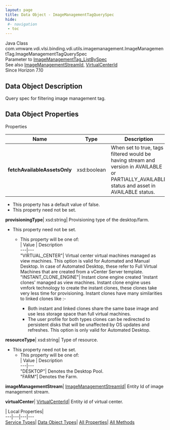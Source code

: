 ```yaml
---
layout: page
title: Data Object - ImageManagementTagQuerySpec
hide:
 #- navigation
 - toc
---
```






Java Class
    com.vmware.vdi.vlsi.binding.vdi.utils.imagemanagement.ImageManagementTag.ImageManagementTagQuerySpec  
Parameter to
     [ImageManagementTag_ListBySpec](vdi.utils.imagemanagement.ImageManagementTag.md#listBySpec)  
See also
     [ImageManagementStreamId](vdi.entity.ImageManagementStreamId.md), [VirtualCenterId](vdi.entity.VirtualCenterId.md)  
Since 
    Horizon 7.10

## Data Object Description 

Query spec for filtering image management tag. 

## Data Object Properties

Properties

Name |  Type |  Description   
---|---|---  
**fetchAvailableAssetsOnly**|  xsd:boolean|  When set to true, tags filtered would be having stream and version in AVAILABLE or PARTIALLY_AVAILABLE status and asset in AVAILABLE status.   


  * This property has a default value of false.
* This property need not be set.

  
**provisioningType**|  xsd:string|  Provisioning type of the desktop/farm.   


* This property need not be set.
  * This property will be one of:  
|  Value |  Description   
---|---  
"VIRTUAL_CENTER"| Virtual center virtual machines managed as view machines. This option is valid for Automated and Manual Desktop. In case of Automated Desktop, these refer to Full Virtual Machines that are created from a vCenter Server template.  
"INSTANT_CLONE_ENGINE"| Instant clone engine created 'instant clones' managed as view machines. Instant clone engine uses vmfork technology to create the instant clones, these clones take very less time for provisioning. Instant clones have many similarities to linked clones like :-  

    * Both instant and linked clones share the same base image and use less storage space than full virtual machines.
    * The user profile for both types clones can be redirected to persistent disks that will be unaffected by OS updates and refreshes.
This option is only valid for Automated Desktop.  

  
**resourceType**|  xsd:string|  Type of resource.   


* This property need not be set.
  * This property will be one of:  
|  Value |  Description   
---|---  
"DESKTOP"| Denotes the Desktop Pool.  
"FARM"| Denotes the Farm.  

  
**imageManagementStream**| [ImageManagementStreamId](vdi.entity.ImageManagementStreamId.md)|  Entity Id of image management stream.   
  
**virtualCenter**| [VirtualCenterId](vdi.entity.VirtualCenterId.md)|  Entity id of virtual center.   
  
  
  
 | Local Properties|   
---|---|---|---  
[Service Types](index-mo_types.md)| [Data Object Types](index-do_types.md)| [All Properties](index-properties.md)| [All Methods](index-methods.md)  
  
  

